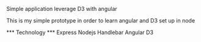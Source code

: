 Simple application leverage D3 with angular

This is my simple prototype in order to learn angular and D3 set up in node

*** Technology ***
Express Nodejs
Handlebar
Angular
D3
